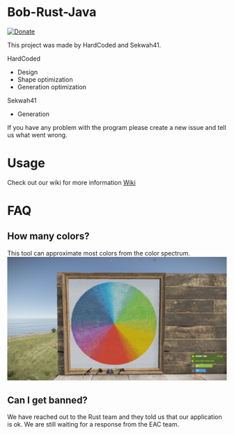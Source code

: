 # Bob-Rust-Java
[![Donate](https://img.shields.io/badge/Donate-ko--fi-%2393c10c)](https://ko-fi.com/hard_coded)

This project was made by HardCoded and Sekwah41.

HardCoded
* Design
* Shape optimization
* Generation optimization

Sekwah41
* Generation

If you have any problem with the program please create a new issue and tell us what went wrong.

# Usage
Check out our wiki for more information
[Wiki](https://github.com/Bob-Rust/Bob-Rust-Java/wiki)

# FAQ

## How many colors?
This tool can approximate most colors from the color spectrum.
![Example](.github/assets/screenshots/example_2.jpg)

## Can I get banned?
We have reached out to the Rust team and they told us that our application is ok.
We are still waiting for a response from the EAC team.
